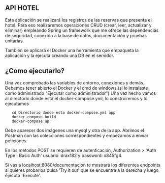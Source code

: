 ## API HOTEL ##

Esta aplicación se realizará los registros de las reservas que presenta el hotel. 
Para eso realizaremos operaciones CRUD (crear, leer, actualizar y eliminar) empleando Spring un framework que me 
ofrece las dependencias de seguridad, conexión a la base de datos, documentación y pruebas unitarias. 

También se aplicará el Docker una herramienta que empaqueta 
la aplicación y la ejecuta creando una DB en el servidor.

## ¿Como ejecutarlo? ##

Una vez comprobado las variables de entorno, conexiones y demás. 
Debemos tener abierto el Docker y el cmd de windows (si lo instalaste como administrado "Ejecutar como administrador")
Una vez hecho vamos al directorio donde está el docker-compose.yml, lo construiremos y lo ejecutamos

````
   cd Directorio donde esta docker-compose.yml app
   docker-compose build
   docker-compose up
````

Debe aparecer dos imágenes una mysql y otra de la app. 
Abrimos el Postman con las colecciones correspondientes y empezamos a enviar peticiones.

En los métodos POST se requieren de autenticación, Authorization > 'Auth Type : Basic Auth'
usuario: drax182 y password: x845fg4.

Si vas a localhost:8080/documentacion te mostrará los diferentes endpoints si quieres probarlos pulsa 'Try it out'
que se encuentra a la derecha y luego ejecuta 'Execute'.

